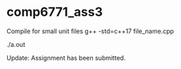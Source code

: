 # comp6771_ass3
Compile for small unit files
g++ -std=c++17 file_name.cpp

./a.out

Update: Assignment has been submitted. 

